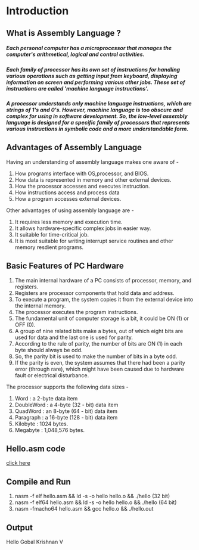 # Introduction

## What is Assembly Language ?
    

   ##### Each personal computer has a microprocessor that manages the  computer's arithmetical, logical and control activities.
   ##### Each family of processor has its own set of instructions for handling various operations such as getting input from keyboard, displaying information on screen and performing various other jobs. These set of instructions are called 'machine language instructions'.
   ##### A processor understands only machine language instructions, which are strings of 1's and 0's. However, machine language is too obscure and complex for using in software development. So, the low-level assembly language is designed for a specific family of processors that represents various instructions in symbolic code and a more understandable form.
   
   
## Advantages of Assembly Language
  
   Having an understanding of assembly language makes one aware of - 
   
   1. How programs interface with OS,processor, and BIOS.
   2. How data is represented in memory and other external devices.
   3. How the processor accesses and executes instruction.
   4. How instructions access and process data
   5. How a program accesses external devices.
   
   Other advantages of using assembly language are - 
   
   1. It requires less memory and execution time.
   2. It allows hardware-specific complex jobs in easier way.
   3. It suitable for time-critical job.
   4. It is most suitable for writing interrupt service routines and other memory resdient programs.
   
   
 ## Basic Features of PC Hardware
    
   
   1. The main internal hardware of a PC consists of processor, memory, and registers.
   2. Registers are processor components that hold data and address.
   3. To execute a program, the system copies it from the external device into the internal memory.
   4. The processor executes the program instructions.
   5. The fundamental unit of computer storage is a bit, it could be ON (1) or OFF (0).
   6. A group of nine related bits make a bytes, out of which eight bits are used for data and the last one is used for parity.
   7. According to the rule of parity, the number of bits are ON (1) in each byte should always be odd.
   8. So, the parity bit is used to make the number of bits in a byte odd.
   9. If the parity is even, the system assumes that there had been a parity error (through rare), which might have been caused due to hardware fault or electrical disturbance.
    
   The processor supports the following data sizes - 
      
   1. Word       : a 2-byte data item
   2. DoubleWord : a 4-byte (32 - bit) data item
   3. QuadWord   : an 8-byte (64 - bit) data item
   4. Paragraph  : a 16-byte (128 - bit) data item
   5. Kilobyte   : 1024 bytes.
   6. Megabyte   : 1,048,576 bytes.

## Hello.asm code

<a href="https://github.com/engineer-ece/Assembly-Language/blob/master/NASM/Hello/hello.asm" target="_blank">click here</a>

    
## Compile and Run
    
   1. nasm -f elf hello.asm && ld -s -o hello hello.o && ./hello (32 bit)
   2. nasm -f elf64 hello.asm && ld -s -o hello hello.o && ./hello (64 bit)
   3. nasm -fmacho64 hello.asm && gcc hello.o && ./hello.out

## Output

Hello Gobal Krishnan V
